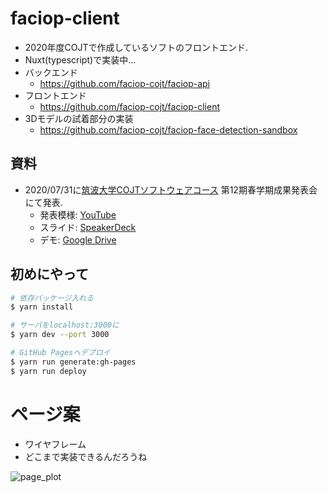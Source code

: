 # faciop-client

- 2020年度COJTで作成しているソフトのフロントエンド.
- Nuxt(typescript)で実装中…
- バックエンド
  - https://github.com/faciop-cojt/faciop-api
- フロントエンド
  - https://github.com/faciop-cojt/faciop-client
- 3Dモデルの試着部分の実装
  - https://github.com/faciop-cojt/faciop-face-detection-sandbox

## 資料

- 2020/07/31に[筑波大学COJTソフトウェアコース](http://www.cojt.or.jp/tkb/curriculum/index.html#c) 第12期春学期成果発表会にて発表.
  - 発表模様: [YouTube](https://youtu.be/c-l7xawEoDs?t=1905)
  - スライド: [SpeakerDeck](https://speakerdeck.com/drumath2237/zhu-bo-da-xue-cojt2020-facioppuroziekuto)
  - デモ: [Google Drive](https://drive.google.com/file/d/1uwJUxDpyV1RVoOSOfVYEbmSPYFgaPCMT/view?usp=sharing)

## 初めにやって

```bash
# 依存パッケージ入れる
$ yarn install

# サーバをlocalhost:3000に
$ yarn dev --port 3000

# GitHub Pagesへデプロイ
$ yarn run generate:gh-pages
$ yarn run deploy
```

# ページ案

- ワイヤフレーム
- どこまで実装できるんだろうね

![page_plot](https://raw.githubusercontent.com/faciop-cojt/faciop-client/master/page_plot_v3.png)
